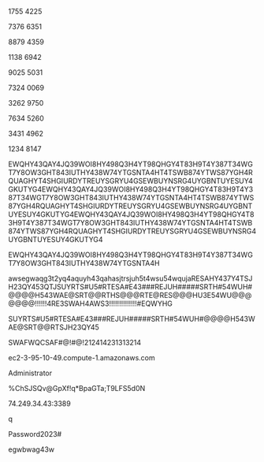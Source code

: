 1755 4225

7376 6351

8879 4359

1138 6942

9025 5031

7324 0069

3262 9750

7634 5260

3431 4962

1234 8147

EWQHY43QAY4JQ39WOI8HY498Q3H4YT98QHGY4T83H9T4Y387T34WGT7Y8OW3GHT843IUTHY438W74YTGSNTA4HT4TSWB874YTWS87YGH4RQUAGHYT4SHGIURDYTREUYSGRYU4GSEWBUYNSRG4UYGBNTUYESUY4GKUTYG4EWQHY43QAY4JQ39WOI8HY498Q3H4YT98QHGY4T83H9T4Y387T34WGT7Y8OW3GHT843IUTHY438W74YTGSNTA4HT4TSWB874YTWS87YGH4RQUAGHYT4SHGIURDYTREUYSGRYU4GSEWBUYNSRG4UYGBNTUYESUY4GKUTYG4EWQHY43QAY4JQ39WOI8HY498Q3H4YT98QHGY4T83H9T4Y387T34WGT7Y8OW3GHT843IUTHY438W74YTGSNTA4HT4TSWB874YTWS87YGH4RQUAGHYT4SHGIURDYTREUYSGRYU4GSEWBUYNSRG4UYGBNTUYESUY4GKUTYG4

EWQHY43QAY4JQ39WOI8HY498Q3H4YT98QHGY4T83H9T4Y387T34WGT7Y8OW3GHT843IUTHY438W74YTGSNTA4H

awsegwaqg3t2yq4aquyh43qahasjtrsjuh5t4wsu54wqujaRESAHY437Y4TSJH23QY453QTJSUYRTS#U5#RTESA#E43###REJUH#####SRTH#54WUH#@@@@H543WAE@SRT@@RTHS@@@RTE@RES@@@HU3E54WU@@@@@@@!!!!!!4RE3SWAH4AWS3!!!!!!!!!!!!!!#EQWYHG

SUYRTS#U5#RTESA#E43###REJUH#####SRTH#54WUH#@@@@H543WAE@SRT@@RTSJH23QY45

SWAFWQCSAF#@!#@!212414231313214

ec2-3-95-10-49.compute-1.amazonaws.com

Administrator

%ChSJSQv@GpXf!q*BpaGTa;T9LFS5d0N 

74.249.34.43:3389

q

Password2023#

egwbwag43w


